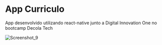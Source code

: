 # App Curriculo

App desenvolvido utilizando react-native junto a Digital Innovation One no bootcamp Decola Tech

![Screenshot_9](https://user-images.githubusercontent.com/84508964/178316859-592db47e-e1b8-4e7f-97fb-d25436cb1fc0.jpg)
